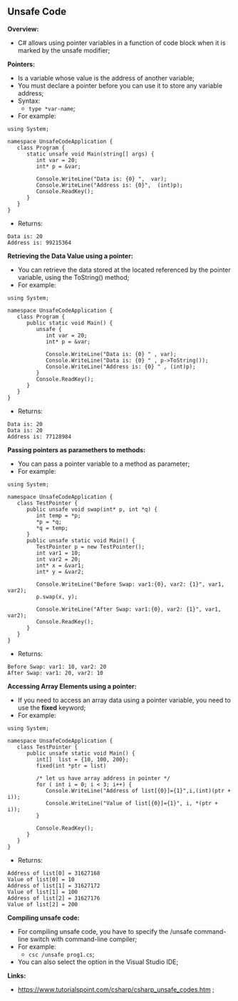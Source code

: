 ## Unsafe Code

**Overview:**

- C# allows using pointer variables in a function of code block when it is marked by the unsafe modifier;

**Pointers:**

- Is a variable whose value is the address of another variable;
- You must declare a pointer before you can use it to store any variable address;
- Syntax:
  - `type *var-name`;
- For example:

```
using System;

namespace UnsafeCodeApplication {
   class Program {
      static unsafe void Main(string[] args) {
         int var = 20;
         int* p = &var;

         Console.WriteLine("Data is: {0} ",  var);
         Console.WriteLine("Address is: {0}",  (int)p);
         Console.ReadKey();
      }
   }
}
```

- Returns:

```
Data is: 20
Address is: 99215364
```

**Retrieving the Data Value using a pointer:**

- You can retrieve the data stored at the located referenced by the pointer variable, using the ToString() method;
- For example:

```
using System;

namespace UnsafeCodeApplication {
   class Program {
      public static void Main() {
         unsafe {
            int var = 20;
            int* p = &var;

            Console.WriteLine("Data is: {0} " , var);
            Console.WriteLine("Data is: {0} " , p->ToString());
            Console.WriteLine("Address is: {0} " , (int)p);
         }
         Console.ReadKey();
      }
   }
}
```

- Returns:

```
Data is: 20
Data is: 20
Address is: 77128984
```

**Passing pointers as paramethers to methods:**

- You can pass a pointer variable to a method as parameter;
- For example:

```
using System;

namespace UnsafeCodeApplication {
   class TestPointer {
      public unsafe void swap(int* p, int *q) {
         int temp = *p;
         *p = *q;
         *q = temp;
      }
      public unsafe static void Main() {
         TestPointer p = new TestPointer();
         int var1 = 10;
         int var2 = 20;
         int* x = &var1;
         int* y = &var2;

         Console.WriteLine("Before Swap: var1:{0}, var2: {1}", var1, var2);
         p.swap(x, y);

         Console.WriteLine("After Swap: var1:{0}, var2: {1}", var1, var2);
         Console.ReadKey();
      }
   }
}
```

- Returns:

```
Before Swap: var1: 10, var2: 20
After Swap: var1: 20, var2: 10
```

**Accessing Array Elements using a pointer:**

- If you need to access an array data using a pointer variable, you need to use the **fixed** keyword;
- For example:

```
using System;

namespace UnsafeCodeApplication {
   class TestPointer {
      public unsafe static void Main() {
         int[]  list = {10, 100, 200};
         fixed(int *ptr = list)

         /* let us have array address in pointer */
         for ( int i = 0; i < 3; i++) {
            Console.WriteLine("Address of list[{0}]={1}",i,(int)(ptr + i));
            Console.WriteLine("Value of list[{0}]={1}", i, *(ptr + i));
         }

         Console.ReadKey();
      }
   }
}
```

- Returns:

```
Address of list[0] = 31627168
Value of list[0] = 10
Address of list[1] = 31627172
Value of list[1] = 100
Address of list[2] = 31627176
Value of list[2] = 200
```

**Compiling unsafe code:**

- For compiling unsafe code, you have to specify the /unsafe command-line switch with command-line compiler;
- For example:
  - `csc /unsafe prog1.cs`;
- You can also select the <allow unsafe code> option in the Visual Studio IDE;

**Links:**

- https://www.tutorialspoint.com/csharp/csharp_unsafe_codes.htm ;
